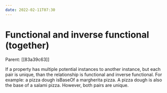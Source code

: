 ```yaml
---
date: 2022-02-11T07:30
---
```


# Functional and inverse functional (together)
Parent: [[83a39c63]]

If a property has multiple potential instances to another instance, but each pair is unique, than the relationship is functional and inverse functional. For example: a pizza dough isBaseOf a margherita pizza. A pizza dough is also the base of a salami pizza.  However, both pairs are unique.

